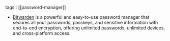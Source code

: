 tags:: [[password-manager]]

- [Bitwarden](https://bitwarden.com/) is a powerful and easy-to-use password manager that secures all your passwords, passkeys, and sensitive information with end-to-end encryption, offering unlimited passwords, unlimited devices, and cross-platform access.